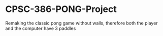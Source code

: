 # CPSC-386-PONG-Project
Remaking the classic pong game without walls, therefore both the player and the computer have 3 paddles
